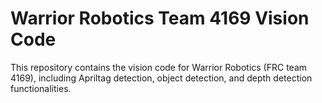 # Warrior Robotics Team 4169 Vision Code

This repository contains the vision code for Warrior Robotics (FRC team 4169), including Apriltag detection, object detection, and depth detection functionalities.
